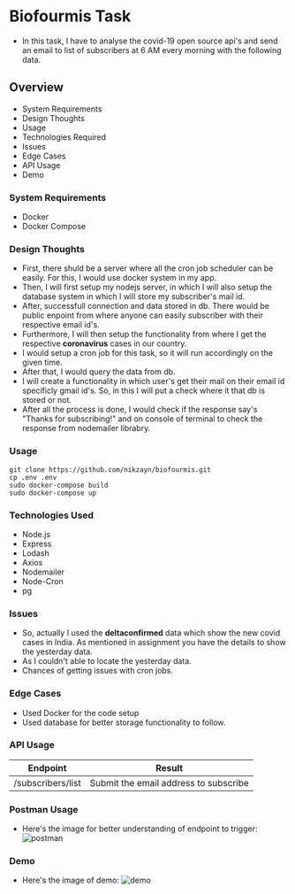 # Biofourmis Task
- In this task, I have to analyse the covid-19 open source api's and send an email to list of subscribers at 6 AM every morning with the following data.

## Overview
- System Requirements
- Design Thoughts
- Usage
- Technologies Required
- Issues
- Edge Cases
- API Usage
- Demo

### System Requirements
- Docker
- Docker Compose

### Design Thoughts
- First, there shuld be a server where all the cron job scheduler can be easily. For this, I would use docker system in my app.
- Then, I will first setup my nodejs server, in which I will also setup the database system in which I will store my subscriber's mail id.
- After, successfull connection and data stored in db. There would be public enpoint from where anyone can easily subscriber with their respective email id's.
- Furthermore, I will then setup the functionality from where I get the respective **coronavirus** cases in our country.
- I would setup a cron job for this task, so it will run accordingly on the given time.
- After that, I would query the data from db.
- I will create a functionality in which user's get their mail on their email id specificly gmail id's. So, in this I will put a check where it that db is stored or not.
- After all the process is done, I would check if the response say's "Thanks for subscribing!" and on console of terminal to check the response from nodemailer librabry.

### Usage
```
git clone https://github.com/nikzayn/biofourmis.git
cp .env .env
sudo docker-compose build
sudo docker-compose up
```

### Technologies Used
- Node.js
- Express
- Lodash
- Axios
- Nodemailer
- Node-Cron
- pg

### Issues
- So, actually I used the **deltaconfirmed** data which show the new covid cases in India. As mentioned in assignment you have the details to show the yesterday data.
- As I couldn't able to locate the yesterday data.
- Chances of getting issues with cron jobs.

### Edge Cases
- Used Docker for the code setup
- Used database for better storage functionality to follow.

### API Usage

| Endpoint                     | Result                                              |
|------------------------------|-----------------------------------------------------|
| /subscribers/list            | Submit the email address to subscribe               |

### Postman Usage
- Here's the image for better understanding of endpoint to trigger: ![postman](https://i.ibb.co/6v6VTJH/biofourmis.png)

### Demo
- Here's the image of demo: ![demo](https://i.ibb.co/k3xF4pv/demo.png)